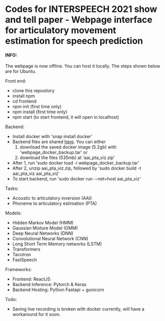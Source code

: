 # Codes for INTERSPEECH 2021 show and tell paper - Webpage interface for articulatory movement estimation for speech prediction

<h4>INFO:</h2>

The webpage is now offline. You can host it locally. The steps shown below are for Ubuntu.

Front end:

- clone this repository
- install npm
- cd frontend
- npm init (first time only)
- npm install (first time only)
- npm start (to start frontend, it will open in localhost)

Backend:

- Install docker with 'snap install docker'
- Backend files are shared <a href='https://zenodo.org/record/5849663#.YeGigXVBwV0'>here</a>. You can either
   1. download the saved docker image (5.2gb) with 'webpage_docker_backup.tar' or
   2. download the files (535mb) at 'aai_pta_viz.zip'
- After 1, run 'sudo docker load -i webpage_docker_backup.tar'
- After 2, unzip aai_pta_viz.zip, followed by 'sudo docker build -t aai_pta_viz aai_pta_viz'
- To start backend, run 'sudo docker run --net=host aai_pta_viz'

Tasks:

- Acoustic to articulatory inversion (AAI)
- Phoneme to articulatory estimation (PTA)

Models:

- Hidden Markov Model (HMM)
- Gaussian Mixture Model (GMM)
- Deep Neural Networks (DNN)
- Convolutional Neural Network (CNN)
- Long Short Term Memory networks (LSTM)
- Transformers
- Tacotron
- FastSpeech

Frameworks:

- Frontend: ReactJS
- Backend Inference: Pytorch & Keras
- Backend Hosting: Python Fastapi + gunicorn

Todo:
- Saving live recording is broken with docker currently, will have a workaround for it soon.
